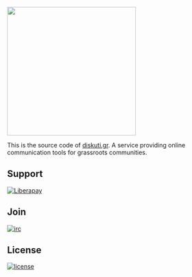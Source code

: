 <a href="https://diskuti.gr"><img src="https://diskuti.gr/static/img/diskuti.png" width="300"></a>

This is the source code of [diskuti.gr](https://diskuti.gr). A service providing online communication tools for grassroots communities.

## Support

[![Liberapay](https://libreops.cc/static/img/liberapay.svg)](https://liberapay.com/libreops/donate)

## Join

[![irc](https://img.shields.io/badge/Matrix-%23libreops:matrix.org-blue.svg)](https://riot.im/app/#/room/#libreops:matrix.org)

## License

[![license](https://img.shields.io/badge/license-AGPL%203.0-6672D8.svg)](LICENSE)
